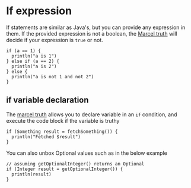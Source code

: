 # If expression
If statements are similar as Java's, but you can provide any expression in them. If the provided expression is not a boolean,
the [Marcel truth](marcel-truth.md) will decide if your expression is `true` or not.

```marcel
if (a == 1) {
  println("a is 1")
} else if (a == 2) {
  println("a is 2")
} else {
  println("a is not 1 and not 2")
}
```

## if variable declaration
The [marcel truth](marcel-truth.md) allows you to declare variable in an `if` condition, and execute the code block if the variable is truthy
```marcel
if (Something result = fetchSomething()) {
  println("Fetched $result")
}
```

You can also unbox Optional values such as in the below example

```marcel
// assuming getOptionalInteger() returns an Optional
if (Integer result = getOptionalInteger()) {
  println(result)
}
```